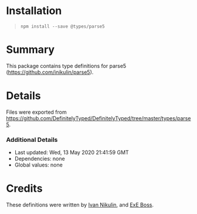 # Installation
> `npm install --save @types/parse5`

# Summary
This package contains type definitions for parse5 (https://github.com/inikulin/parse5).

# Details
Files were exported from https://github.com/DefinitelyTyped/DefinitelyTyped/tree/master/types/parse5.

### Additional Details
 * Last updated: Wed, 13 May 2020 21:41:59 GMT
 * Dependencies: none
 * Global values: none

# Credits
These definitions were written by [Ivan Nikulin](https://github.com/inikulin), and [ExE Boss](https://github.com/ExE-Boss).
